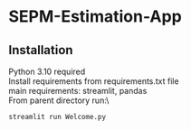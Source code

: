 # SEPM-Estimation-App

## Installation

Python 3.10 required\
Install requirements from requirements.txt file\
main requirements: streamlit, pandas\
From parent directory run:\

```terminal
streamlit run Welcome.py
```
